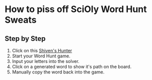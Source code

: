 # How to piss off SciOly Word Hunt Sweats
## Step by Step
1. Click on this [Shiven's Hunter](https://shivenpatel399.github.io/WordSniper/)
2. Start your Word Hunt game.
2. Input your letters into the solver.
3. Click on a generated word to show it's path on the board.
3. Manually copy the word back into the game.
